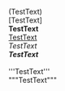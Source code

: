 (TestText)  
[TestText]  
__TestText__  
[TestText]()  
*_TestText_*  
___TestText___  
<TestText>  
'''TestText'''  
"""TestText"""




